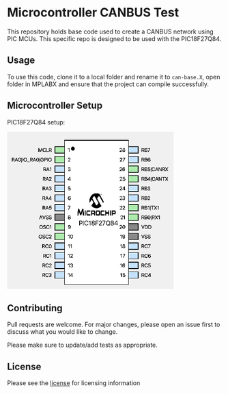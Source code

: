 # Microcontroller CANBUS Test

This repository holds base code used to create a CANBUS network using
PIC MCUs. This specific repo is designed to be used with the PIC18F27Q84.

## Usage

To use this code, clone it to a local folder and rename it to `can-base.X`, open
folder in MPLABX and ensure that the project can compile successfully.

## Microcontroller Setup

PIC18F27Q84 setup:

![PIC Setup](docs/images/pic_pinout.png)

## Contributing

Pull requests are welcome. For major changes, please open an issue first to discuss what you would like to change.

Please make sure to update/add tests as appropriate.

## License

Please see the [license](https://github.com/relectric-car-team/canbus-mcu-test/blob/main/LICENSE) for licensing information

